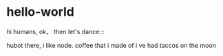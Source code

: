 # hello-world
hi humans,
ok， then let's dance:::


hubot there, i like node. coffee that i made of 
i ve had taccos on the moon

